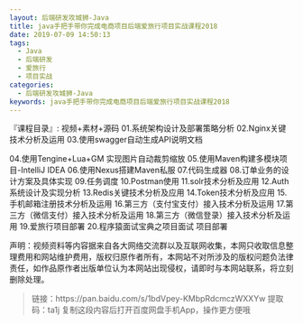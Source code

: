 ```yaml
---
layout: 后端研发攻城狮-Java
title: java手把手带你完成电商项目后端爱旅行项目实战课程2018
date: 2019-07-09 14:50:13
tags:
  - Java
  - 后端研发
  - 爱旅行
  - 项目实战
categories:
  - 后端研发攻城狮-Java
keywords: java手把手带你完成电商项目后端爱旅行项目实战课程2018
---
```

『课程目录』: 
视频+素材+源码
01.系统架构设计及部署策略分析
02.Nginx关键技术分析及运用
03.使用swagger自动生成API说明文档
<!-- more -->
04.使用Tengine+Lua+GM 实现图片自动裁剪缩放
05.使用Maven构建多模块项目-IntelliJ IDEA
06.使用Nexus搭建Maven私服
07.代码生成器
08.订单业务的设计方案及具体实现
09.任务调度
10.Postman使用
11.solr技术分析及应用
12.Auth系统设计及实现分析
13.Redis关键技术分析及应用
14.Token技术分析及应用
15.手机邮箱注册技术分析及运用
16.第三方（支付宝支付）接入技术分析及运用
17.第三方（微信支付）接入技术分析及运用
18.第三方（微信登录）接入技术分析及运用
19.爱旅行项目部署
20.程序猿面试宝典之项目面试
项目部署
<div class="post-copyright">
    <div class="post-copyright__author">
      <span class="post-copyright-meta">声明：视频资料等内容据来自各大网络交流群以及互联网收集，本网只收取信息整理费用和网站维护费用，版权归原作者所有，本网站不对所涉及的版权问题负法律责任，如作品原作者出版单位认为本网站出现侵权，请即时与本网站联系，将立刻删除处理。 </span>
    </div>
</div>

<blockquote class="blockquote-center">
链接：https://pan.baidu.com/s/1bdVpey-KMbpRdcmczWXXYw 
提取码：ta1j 
复制这段内容后打开百度网盘手机App，操作更方便哦
</blockquote>

